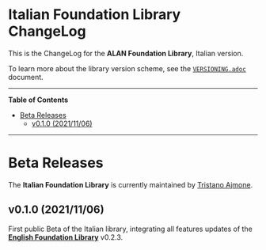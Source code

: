 # Italian Foundation Library ChangeLog

This is the ChangeLog for the __ALAN Foundation Library__, Italian version.

To learn more about the library version scheme, see the [`VERSIONING.adoc`][VERSIONING.adoc] document.

-----

**Table of Contents**

<!-- MarkdownTOC autolink="true" bracket="round" autoanchor="false" lowercase="only_ascii" uri_encoding="true" levels="1,2,3" -->

- [Beta Releases](#beta-releases)
    - [v0.1.0 \(2021/11/06\)](#v010-20211106)

<!-- /MarkdownTOC -->

-----

# Beta Releases

The __Italian Foundation Library__ is currently maintained by [Tristano Ajmone].

## v0.1.0 (2021/11/06)

First public Beta of the Italian library, integrating all features updates of the **[English Foundation Library]** v0.2.3.


<!-----------------------------------------------------------------------------
                               REFERENCE LINKS
------------------------------------------------------------------------------>

[Semantic Versioning 2.0.0]: https://semver.org "Semantic Versioning website"

<!-- Issues & Discussion -->

[Discussion #14]: https://github.com/alan-if/alan-i18n/discussions/14 "See Discussion #14 — Libraries Version Scheme"
[Discussion #51]: https://github.com/alan-if/alan-i18n/discussions/51 "See Discussion #51 — THEM WORDS vs PRONOUNs in Italian and Spanish Libs"

<!-- project files and folders -->

[English Foundation Library]: ../alan_en/Foundation/ "Navigate to the English Alan Library folder"

[VERSIONING.adoc]: ../../VERSIONING.adoc "Read 'Library Version Scheme' documentation"

<!-- people and organizations -->

[Alan IF Development team]: https://github.com/alan-if "Visit the Alan Interactive Fiction Development team organization on GitHub"

[Tristano Ajmone]: https://github.com/tajmone "View Tristano Ajmone's GitHub profile"

<!-- EOF -->
